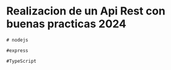 
# Realizacion de un Api Rest con buenas practicas 2024
   
    # nodejs

    #express

    #TypeScript
